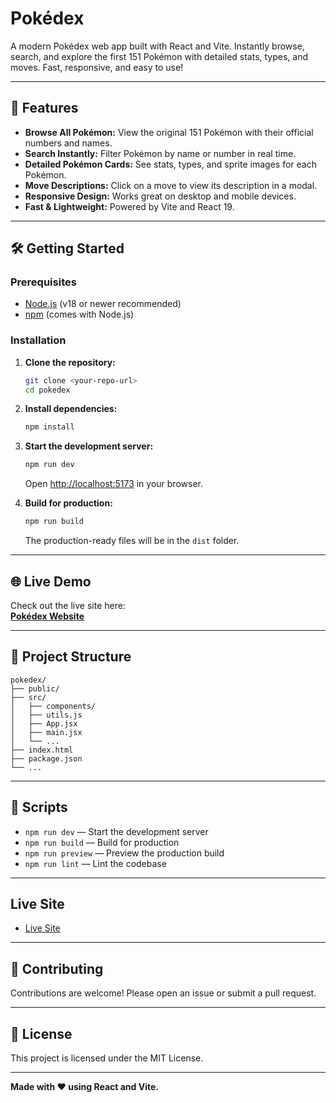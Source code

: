 # Pokédex

A modern Pokédex web app built with React and Vite. Instantly browse, search, and explore the first 151 Pokémon with detailed stats, types, and moves. Fast, responsive, and easy to use!

---

## 🚀 Features

- **Browse All Pokémon:** View the original 151 Pokémon with their official numbers and names.
- **Search Instantly:** Filter Pokémon by name or number in real time.
- **Detailed Pokémon Cards:** See stats, types, and sprite images for each Pokémon.
- **Move Descriptions:** Click on a move to view its description in a modal.
- **Responsive Design:** Works great on desktop and mobile devices.
- **Fast & Lightweight:** Powered by Vite and React 19.

---

## 🛠️ Getting Started

### Prerequisites

- [Node.js](https://nodejs.org/) (v18 or newer recommended)
- [npm](https://www.npmjs.com/) (comes with Node.js)

### Installation

1. **Clone the repository:**
   ```sh
   git clone <your-repo-url>
   cd pokedex
   ```

2. **Install dependencies:**
   ```sh
   npm install
   ```

3. **Start the development server:**
   ```sh
   npm run dev
   ```
   Open [http://localhost:5173](http://localhost:5173) in your browser.

4. **Build for production:**
   ```sh
   npm run build
   ```
   The production-ready files will be in the `dist` folder.

---

## 🌐 Live Demo

Check out the live site here:  
**[Pokédex Website](https://pokemon-search-webapp.netlify.app/)**

---

## 📁 Project Structure

```
pokedex/
├── public/
├── src/
│   ├── components/
│   ├── utils.js
│   ├── App.jsx
│   ├── main.jsx
│   └── ...
├── index.html
├── package.json
└── ...
```

---

## 📝 Scripts

- `npm run dev` — Start the development server
- `npm run build` — Build for production
- `npm run preview` — Preview the production build
- `npm run lint` — Lint the codebase

---

## Live Site

- [Live Site](https://project-caffiend.netlify.app/)

---

## 🤝 Contributing

Contributions are welcome! Please open an issue or submit a pull request.

---

## 📄 License

This project is licensed under the MIT License.

---

**Made with ❤️ using React and Vite.**
